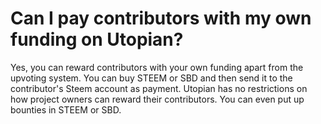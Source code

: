 # Can I pay contributors with my own funding on Utopian?

Yes, you can reward contributors with your own funding apart from the upvoting system. You can buy STEEM or SBD and then send it to the contributor's Steem account as payment. Utopian has no restrictions on how project owners can reward their contributors. You can even put up bounties in STEEM or SBD.

